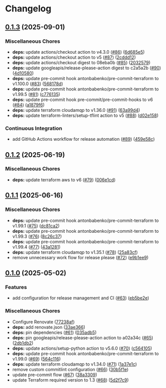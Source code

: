 # Changelog

## [0.1.3](https://github.com/opzkit/terraform-cloudamqp-rabbitmq/compare/v0.1.2...v0.1.3) (2025-09-01)


### Miscellaneous Chores

* **deps:** update actions/checkout action to v4.3.0 ([#86](https://github.com/opzkit/terraform-cloudamqp-rabbitmq/issues/86)) ([6d685e5](https://github.com/opzkit/terraform-cloudamqp-rabbitmq/commit/6d685e58be204cd0f397fe93ec4b567cbe8fb64d))
* **deps:** update actions/checkout action to v5 ([#87](https://github.com/opzkit/terraform-cloudamqp-rabbitmq/issues/87)) ([2cddd12](https://github.com/opzkit/terraform-cloudamqp-rabbitmq/commit/2cddd125f54a7180dd6ee2da72b7424e90d89a56))
* **deps:** update actions/checkout digest to 08eba0b ([#85](https://github.com/opzkit/terraform-cloudamqp-rabbitmq/issues/85)) ([2032579](https://github.com/opzkit/terraform-cloudamqp-rabbitmq/commit/2032579e33fce9c82e56a2d619acac828091c65a))
* **deps:** update googleapis/release-please-action digest to c2a5a2b ([#90](https://github.com/opzkit/terraform-cloudamqp-rabbitmq/issues/90)) ([4d10580](https://github.com/opzkit/terraform-cloudamqp-rabbitmq/commit/4d1058095af1092d7a596f70e38353039d81558e))
* **deps:** update pre-commit hook antonbabenko/pre-commit-terraform to v1.100.0 ([#83](https://github.com/opzkit/terraform-cloudamqp-rabbitmq/issues/83)) ([568178d](https://github.com/opzkit/terraform-cloudamqp-rabbitmq/commit/568178de44b408b20c88d40e3998d06001f46cbd))
* **deps:** update pre-commit hook antonbabenko/pre-commit-terraform to v1.99.5 ([#81](https://github.com/opzkit/terraform-cloudamqp-rabbitmq/issues/81)) ([c776135](https://github.com/opzkit/terraform-cloudamqp-rabbitmq/commit/c776135016e068bac84556bfe55f9b9f16c6329e))
* **deps:** update pre-commit hook pre-commit/pre-commit-hooks to v6 ([#84](https://github.com/opzkit/terraform-cloudamqp-rabbitmq/issues/84)) ([a1879f6](https://github.com/opzkit/terraform-cloudamqp-rabbitmq/commit/a1879f61e135b9c671cca6c2dd2580610b2394bf))
* **deps:** update terraform cloudamqp to v1.36.0 ([#91](https://github.com/opzkit/terraform-cloudamqp-rabbitmq/issues/91)) ([63a99d4](https://github.com/opzkit/terraform-cloudamqp-rabbitmq/commit/63a99d439786b503ccd434fd1963e5617503b42a))
* **deps:** update terraform-linters/setup-tflint action to v5 ([#88](https://github.com/opzkit/terraform-cloudamqp-rabbitmq/issues/88)) ([d02e158](https://github.com/opzkit/terraform-cloudamqp-rabbitmq/commit/d02e158304fa4698543059c1aa9432bb81157262))


### Continuous Integration

* add GitHub Actions workflow for release automation ([#89](https://github.com/opzkit/terraform-cloudamqp-rabbitmq/issues/89)) ([459e58c](https://github.com/opzkit/terraform-cloudamqp-rabbitmq/commit/459e58c1875a2190294bb9afcaae28df90a14054))

## [0.1.2](https://github.com/opzkit/terraform-cloudamqp-rabbitmq/compare/v0.1.1...v0.1.2) (2025-06-19)


### Miscellaneous Chores

* **deps:** update terraform aws to v6 ([#79](https://github.com/opzkit/terraform-cloudamqp-rabbitmq/issues/79)) ([006e1cd](https://github.com/opzkit/terraform-cloudamqp-rabbitmq/commit/006e1cd75dfcdb24eb905238b9d0698766c737a9))

## [0.1.1](https://github.com/opzkit/terraform-cloudamqp-rabbitmq/compare/v0.1.0...v0.1.1) (2025-06-16)


### Miscellaneous Chores

* **deps:** update pre-commit hook antonbabenko/pre-commit-terraform to v1.99.1 ([#75](https://github.com/opzkit/terraform-cloudamqp-rabbitmq/issues/75)) ([dc81ca2](https://github.com/opzkit/terraform-cloudamqp-rabbitmq/commit/dc81ca236e6fc33b2826817a86a8832269a4bf52))
* **deps:** update pre-commit hook antonbabenko/pre-commit-terraform to v1.99.3 ([#76](https://github.com/opzkit/terraform-cloudamqp-rabbitmq/issues/76)) ([8c26c37](https://github.com/opzkit/terraform-cloudamqp-rabbitmq/commit/8c26c374ca8f63096cf1cef52af4669a587eee87))
* **deps:** update pre-commit hook antonbabenko/pre-commit-terraform to v1.99.4 ([#77](https://github.com/opzkit/terraform-cloudamqp-rabbitmq/issues/77)) ([43a1281](https://github.com/opzkit/terraform-cloudamqp-rabbitmq/commit/43a12818eccbd546111b24d0b967be687541ec00))
* **deps:** update terraform cloudamqp to v1.35.1 ([#78](https://github.com/opzkit/terraform-cloudamqp-rabbitmq/issues/78)) ([25a83cf](https://github.com/opzkit/terraform-cloudamqp-rabbitmq/commit/25a83cf5c762d146fa4e42b7ef5039e6d3329a4f))
* remove unnecessary work flow for release please ([#72](https://github.com/opzkit/terraform-cloudamqp-rabbitmq/issues/72)) ([e9b1ee9](https://github.com/opzkit/terraform-cloudamqp-rabbitmq/commit/e9b1ee9c945a4c41614154b2878850a16fb90b35))

## [0.1.0](https://github.com/opzkit/terraform-cloudamqp-rabbitmq/compare/v0.0.18...v0.1.0) (2025-05-02)


### Features

* add configuration for release management and CI ([#63](https://github.com/opzkit/terraform-cloudamqp-rabbitmq/issues/63)) ([eb5be2e](https://github.com/opzkit/terraform-cloudamqp-rabbitmq/commit/eb5be2ef5f508e9f808d9348486be786a68cf0d2))


### Miscellaneous Chores

* Configure Renovate ([77238af](https://github.com/opzkit/terraform-cloudamqp-rabbitmq/commit/77238af39c6b485b46aceca7caccdee4249bda1d))
* **deps:** add renovate.json ([33ae366](https://github.com/opzkit/terraform-cloudamqp-rabbitmq/commit/33ae36667880c4e88757f5cb8c45d5f7f2ec605f))
* **deps:** pin dependencies ([#61](https://github.com/opzkit/terraform-cloudamqp-rabbitmq/issues/61)) ([035adb5](https://github.com/opzkit/terraform-cloudamqp-rabbitmq/commit/035adb53f1339ca27795d633cd5cdb87a29669c0))
* **deps:** pin googleapis/release-please-action action to a02a34c ([#65](https://github.com/opzkit/terraform-cloudamqp-rabbitmq/issues/65)) ([2db1db2](https://github.com/opzkit/terraform-cloudamqp-rabbitmq/commit/2db1db2685417a26c08ee5032a6e5f39c124c848))
* **deps:** update actions/setup-python action to v5.6.0 ([#70](https://github.com/opzkit/terraform-cloudamqp-rabbitmq/issues/70)) ([c564105](https://github.com/opzkit/terraform-cloudamqp-rabbitmq/commit/c5641050e1ac6475ccc23b9c6ae8c4cc6c598349))
* **deps:** update pre-commit hook antonbabenko/pre-commit-terraform to v1.99.0 ([#69](https://github.com/opzkit/terraform-cloudamqp-rabbitmq/issues/69)) ([564c116](https://github.com/opzkit/terraform-cloudamqp-rabbitmq/commit/564c116f11ee46539abd39893fe33005678c0751))
* **deps:** update terraform cloudamqp to v1.34.0 ([#71](https://github.com/opzkit/terraform-cloudamqp-rabbitmq/issues/71)) ([1a37e1c](https://github.com/opzkit/terraform-cloudamqp-rabbitmq/commit/1a37e1c857b09682e38198698bd957ec4bab71eb))
* remove custom commitlint configuration ([#66](https://github.com/opzkit/terraform-cloudamqp-rabbitmq/issues/66)) ([30b5f1e](https://github.com/opzkit/terraform-cloudamqp-rabbitmq/commit/30b5f1e82beef215523305e29bea981d1cb27b4f))
* update pre-commit flow ([#67](https://github.com/opzkit/terraform-cloudamqp-rabbitmq/issues/67)) ([38a3309](https://github.com/opzkit/terraform-cloudamqp-rabbitmq/commit/38a3309b93c7d54d285c7bf906990b1b8c06f88e))
* update Terraform required version to 1.3 ([#68](https://github.com/opzkit/terraform-cloudamqp-rabbitmq/issues/68)) ([5d2f7c9](https://github.com/opzkit/terraform-cloudamqp-rabbitmq/commit/5d2f7c93a458829b0eb512ab7ff8ba19e1f98b1d))
